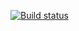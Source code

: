 [![Build status](https://ci.appveyor.com/api/projects/status/ld868sp3nvjxqahi?svg=true)](https://ci.appveyor.com/project/LSimutina/avto-bdd-2)